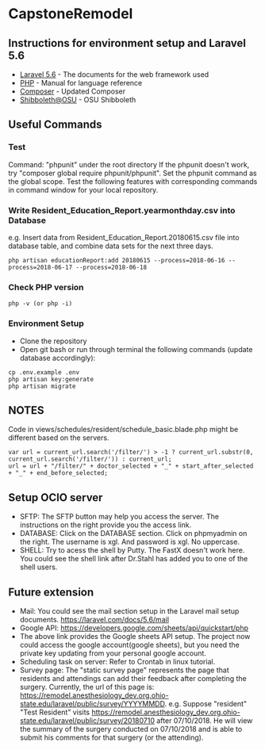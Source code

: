 # CapstoneRemodel

## Instructions for environment setup and Laravel 5.6

* [Laravel 5.6](https://laravel.com/docs/5.6) - The documents for the web framework used
* [PHP](http://us1.php.net/manual/en/langref.php) - Manual for language reference
* [Composer](https://getcomposer.org/download/) - Updated Composer
* [Shibboleth@OSU](https://webauth.service.ohio-state.edu/~shibboleth/) - OSU Shibboleth

## Useful Commands 

### Test

Command: "phpunit" under the root directory
If the phpunit doesn't work, try "composer global require phpunit/phpunit". Set the phpunit command as the global scope.
Test the following features with corresponding commands in command window for your local repository.

### Write Resident_Education_Report.yearmonthday.csv into Database

e.g. Insert data from Resident_Education_Report.20180615.csv file into database table, and combine data sets 
for the next three days.

```
php artisan educationReport:add 20180615 --process=2018-06-16 --process=2018-06-17 --process=2018-06-18
```

### Check PHP version

```
php -v (or php -i)
```

### Environment Setup
* Clone the repository
* Open git bash or run through terminal the following commands (update database accordingly):

```
cp .env.example .env
php artisan key:generate
php artisan migrate
```


## NOTES

Code in views/schedules/resident/schedule_basic.blade.php might be different based on the servers.

```
var url = current_url.search('/filter/') > -1 ? current_url.substr(0, current_url.search('/filter/')) : current_url;
url = url + "/filter/" + doctor_selected + "_" + start_after_selected + "_" + end_before_selected;
```

## Setup OCIO server
* SFTP: The SFTP button may help you access the server. The instructions on the right provide you the access link.
* DATABASE: Click on the DATABASE section. Click on phpmyadmin on the right. The username is xgl. And password is xgl. No uppercase. 
* SHELL: Try to acess the shell by Putty. The FastX doesn't work here. You could see the shell link after Dr.Stahl has added you to one of the shell users.

## Future extension 
* Mail: You could see the mail section setup in the Laravel mail setup documents. https://laravel.com/docs/5.6/mail
* Google API: https://developers.google.com/sheets/api/quickstart/php 
* The above link provides the Google sheets API setup. The project now could access the google account(google sheets), but you need the private key updating from your personal google account.
* Scheduling task on server: Refer to Crontab in linux tutorial.
* Survey page: The "static survey page" represents the page that residents and attendings can add their feedback after completing the 
surgery. Currently, the url of this page is: https://remodel.anesthesiology_dev.org.ohio-state.edu/laravel/public/survey/YYYYMMDD. e.g. 
Suppose "resident" "Test Resident" visits https://remodel.anesthesiology_dev.org.ohio-state.edu/laravel/public/survey/20180710 after 
07/10/2018. He will view the summary of the surgery conducted on 07/10/2018 and is able to submit his comments for that surgery (or the 
attending). 

